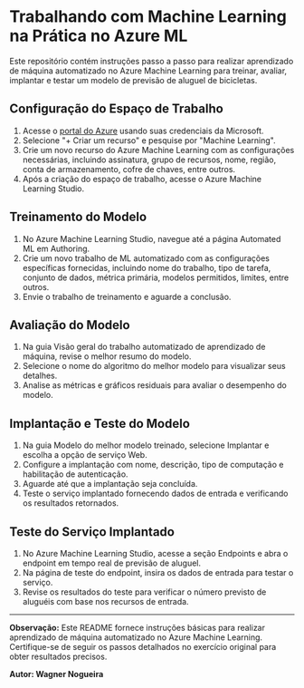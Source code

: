 # Trabalhando com Machine Learning na Prática no Azure ML

Este repositório contém instruções passo a passo para realizar aprendizado de máquina automatizado no Azure Machine Learning para treinar, avaliar, implantar e testar um modelo de previsão de aluguel de bicicletas.

## Configuração do Espaço de Trabalho

1. Acesse o [portal do Azure](https://portal.azure.com) usando suas credenciais da Microsoft.
2. Selecione "+ Criar um recurso" e pesquise por "Machine Learning".
3. Crie um novo recurso do Azure Machine Learning com as configurações necessárias, incluindo assinatura, grupo de recursos, nome, região, conta de armazenamento, cofre de chaves, entre outros.
4. Após a criação do espaço de trabalho, acesse o Azure Machine Learning Studio.

## Treinamento do Modelo

1. No Azure Machine Learning Studio, navegue até a página Automated ML em Authoring.
2. Crie um novo trabalho de ML automatizado com as configurações específicas fornecidas, incluindo nome do trabalho, tipo de tarefa, conjunto de dados, métrica primária, modelos permitidos, limites, entre outros.
3. Envie o trabalho de treinamento e aguarde a conclusão.

## Avaliação do Modelo

1. Na guia Visão geral do trabalho automatizado de aprendizado de máquina, revise o melhor resumo do modelo.
2. Selecione o nome do algoritmo do melhor modelo para visualizar seus detalhes.
3. Analise as métricas e gráficos residuais para avaliar o desempenho do modelo.

## Implantação e Teste do Modelo

1. Na guia Modelo do melhor modelo treinado, selecione Implantar e escolha a opção de serviço Web.
2. Configure a implantação com nome, descrição, tipo de computação e habilitação de autenticação.
3. Aguarde até que a implantação seja concluída.
4. Teste o serviço implantado fornecendo dados de entrada e verificando os resultados retornados.

## Teste do Serviço Implantado

1. No Azure Machine Learning Studio, acesse a seção Endpoints e abra o endpoint em tempo real de previsão de aluguel.
2. Na página de teste do endpoint, insira os dados de entrada para testar o serviço.
3. Revise os resultados do teste para verificar o número previsto de aluguéis com base nos recursos de entrada.

---

**Observação:** Este README fornece instruções básicas para realizar aprendizado de máquina automatizado no Azure Machine Learning. Certifique-se de seguir os passos detalhados no exercício original para obter resultados precisos.

**Autor: Wagner Nogueira**